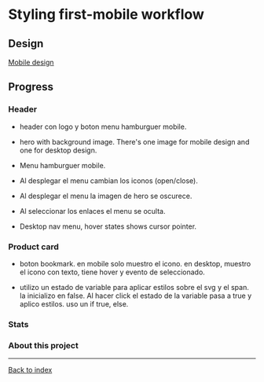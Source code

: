 # Styling first-mobile workflow 

## Design

[Mobile design](./design/mobile-design.jpg)


## Progress

### Header

- header con logo y boton menu hamburguer mobile.
- hero with background image. There's one image for mobile design and one for desktop design.

- Menu hamburguer mobile. 
- Al desplegar el menu cambian los iconos (open/close).
- Al desplegar el menu la imagen de hero se oscurece. 
- Al seleccionar los enlaces el menu se oculta.
- Desktop nav menu, hover states shows cursor pointer. 

### Product card

- boton bookmark. en mobile solo muestro el icono. en desktop, muestro el icono con texto, tiene hover y evento de seleccionado.

- utilizo un estado de variable para aplicar estilos sobre el svg y el span. la inicializo en false.
Al hacer click el estado de la variable pasa a true y aplico estilos. uso un if true, else. 


### Stats


### About this project


------
[Back to index](../README.md)